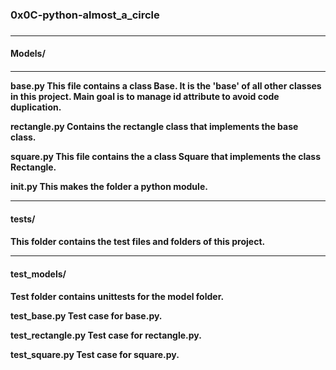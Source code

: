 <h3>0x0C-python-almost_a_circle<h3>
<hr>
<h4>Models/<h4>
<hr>
base.py
This file contains a class Base. It is the 'base' of all other classes in this project. Main goal is to manage id attribute to avoid code duplication.

rectangle.py
Contains the rectangle class that implements the base class.

square.py
This file contains the a class Square that implements the class Rectangle.

init.py
This makes the folder a python module.
<hr>
<h4>tests/<h4>
This folder contains the test files and folders of this project.
<hr>
<h4>test_models/<h4>
Test folder contains unittests for the model folder.

test_base.py
Test case for base.py.

test_rectangle.py
Test case for rectangle.py.

test_square.py
Test case for square.py.
